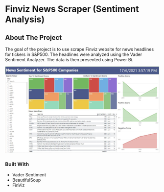 # Finviz News Scraper (Sentiment Analysis)
 
<!-- ABOUT THE PROJECT -->
## About The Project
The goal of the project is to use scrape Finviz website for news headlines for tickers in S&P500. The headlines were analyzed using the Vader Sentiment Analyzer.
The data is then presented using Power Bi.

![News_SP500_Sentiment_Dashboard](https://github.com/jinwei-ang/Finviz-News-Scraper--Sentiment-Analysis-/blob/main/News_SP500_Sentiment_Dashboard.jpg)


### Built With
* Vader Sentiment
* BeautifulSoup
* FinViz
